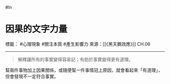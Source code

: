 #ln 
# 因果的文字力量
標籤： #心理現象 #關注本質 #產生影響力 
來源：[[《黑天鵝效應》]] CH.06

---

> 解釋讓所有的事實變得容易記；有助於事實變得更有道理。

幫兩件事物加上因果關係，或隨便幫一件事情冠上原因，就會看起來「有道理」，但會發現不一定符合事實。